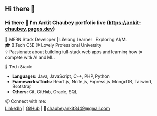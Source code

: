 ## Hi there 👋

### Hi there 👋 I'm Ankit Chaubey  portfolio live (https://ankit-chaubey.pages.dev)

🚀 MERN Stack Developer | Lifelong Learner | Exploring AI/ML  
🎓 B.Tech CSE @ Lovely Professional University  
💡 Passionate about building full-stack web apps and learning how to compete with AI and ML.

🔧 Tech Stack:  
- **Languages:** Java, JavaScript, C++, PHP, Python  
- **Frameworks/Tools:** React.js, Node.js, Express.js, MongoDB, Tailwind, Bootstrap  
- **Others:** Git, GitHub, Oracle, SQL

📫 Connect with me:  
[LinkedIn](https://www.linkedin.com/in/ankit-chaubey1/) | [GitHub](https://github.com/Ankit-chaubey1) | 📩 chaubeyankit3449@gmail.com

